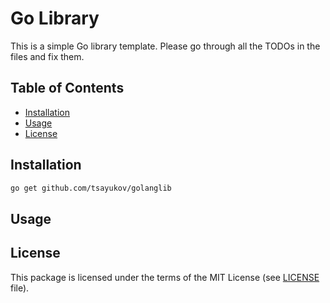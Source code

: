 <!-- TODO: set a name of the Go library -->
# Go Library

This is a simple Go library template. Please go through all the TODOs
in the files and fix them.

## Table of Contents

* [Installation](#installation)
* [Usage](#usage)
* [License](#license)

## Installation

<!-- TODO: set a link to the repository -->

```bash
go get github.com/tsayukov/golanglib
```

## Usage

<!-- TODO: add usage examples or links to them -->

## License

<!-- TODO: use a different license if you need to -->

This package is licensed under the terms of the MIT License
(see [LICENSE][license] file).

[license]: ./LICENSE
